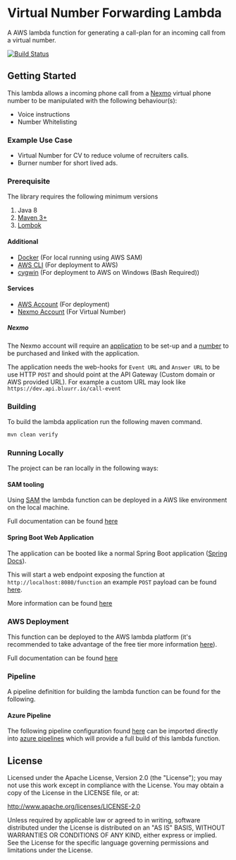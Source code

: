 # Virtual Number Forwarding Lambda

A AWS lambda function for generating a call-plan for an incoming call from a virtual number. 

[![Build Status](https://dev.azure.com/open-source-bluurr-io/virtual-number-umbrella-project/_apis/build/status/bluurr.virtual-number-forwarding-lambda?branchName=master)](https://dev.azure.com/open-source-bluurr-io/virtual-number-umbrella-project/_build/latest?definitionId=1&branchName=master)

## Getting Started

This lambda allows a incoming phone call from a [Nexmo](https://nexmo.com) virtual phone number to be manipulated with the following behaviour(s):

- Voice instructions 
- Number Whitelisting

### Example Use Case

- Virtual Number for CV to reduce volume of recruiters calls.
- Burner number for short lived ads.

### Prerequisite

The library requires the following minimum versions

1. Java 8
2. [Maven 3+](https://maven.apache.org)
3. [Lombok](https://projectlombok.org)

#### Additional

- [Docker](https://www.docker.com) (For local running using AWS SAM)
- [AWS CLI](https://aws.amazon.com/cli) (For deployment to AWS)
- [cygwin](https://www.cygwin.com) (For deployment to AWS on Windows (Bash Required))

#### Services

- [AWS Account](https://aws.amazon.com/) (For deployment)
- [Nexmo Account](https://www.nexmo.com/) (For Virtual Number)

##### Nexmo

The Nexmo account will require an [application](https://dashboard.nexmo.com/voice/your-applications) to be set-up and a [number](https://dashboard.nexmo.com/buy-numbers) to be purchased and linked with the application.

The application needs the web-hooks for `Event URL` and `Answer URL` to be use HTTP `POST` and should point at the API Gateway (Custom domain or AWS provided URL). For example a custom URL may look like `https://dev.api.bluurr.io/call-event`
 
### Building

To build the lambda application run the following maven command.

```BASH
mvn clean verify
```

### Running Locally

The project can be ran locally in the following ways:

#### SAM tooling

Using [SAM](https://docs.aws.amazon.com/serverless-application-model/latest/developerguide/what-is-sam.html) the lambda function can be deployed in a AWS like environment on the local machine.

Full documentation can be found [here](./docs/RUN-LOCALLY.md)

#### Spring Boot Web Application

The application can be booted like a normal Spring Boot application ([Spring Docs](https://docs.spring.io/spring-boot/docs/current/reference/html/using-boot-running-your-application.html)).

This will start a web endpoint exposing the function at `http://localhost:8080/function` an example `POST` payload can be found [here](./src/test/resources/local/stack/basic-api-gateway-request-event.json).

More information can be found [here](https://cloud.spring.io/spring-cloud-function/multi/multi__functional_bean_definitions.html)

### AWS Deployment

This function can be deployed to the AWS lambda platform (it's recommended to take advantage of the free tier more information [here](https://aws.amazon.com/free/)). 

Full documentation can be found [here](./docs/AWS-DEPLOYMENT.md)

### Pipeline

A pipeline definition for building the lambda function can be found for the following.

#### Azure Pipeline

The following pipeline configuration found [here](./cicd/azure-pipeline/azure-build.yaml) can be imported directly into [azure pipelines](https://azure.microsoft.com/en-gb/services/devops/pipelines/) which will provide a full build of this lambda function.

## License
Licensed under the Apache License, Version 2.0 (the "License"); you may not use this work except in compliance with the License. You may obtain a copy of the License in the LICENSE file, or at:

http://www.apache.org/licenses/LICENSE-2.0

Unless required by applicable law or agreed to in writing, software distributed under the License is distributed on an "AS IS" BASIS, WITHOUT WARRANTIES OR CONDITIONS OF ANY KIND, either express or implied. See the License for the specific language governing permissions and limitations under the License.
